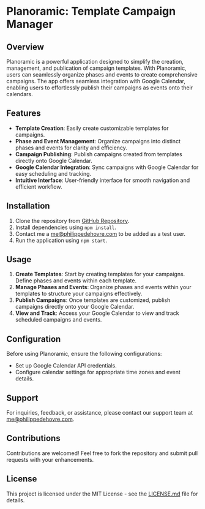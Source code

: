 # Planoramic: Template Campaign Manager

## Overview

Planoramic is a powerful application designed to simplify the creation, management, and publication of campaign templates. With Planoramic, users can seamlessly organize phases and events to create comprehensive campaigns. The app offers seamless integration with Google Calendar, enabling users to effortlessly publish their campaigns as events onto their calendars.

## Features

- **Template Creation**: Easily create customizable templates for campaigns.
- **Phase and Event Management**: Organize campaigns into distinct phases and events for clarity and efficiency.
- **Campaign Publishing**: Publish campaigns created from templates directly onto Google Calendar.
- **Google Calendar Integration**: Sync campaigns with Google Calendar for easy scheduling and tracking.
- **Intuitive Interface**: User-friendly interface for smooth navigation and efficient workflow.

## Installation

1. Clone the repository from [GitHub Repository](https://github.com/phildehovre/next-planoramic).
2. Install dependencies using `npm install`.
3. Contact me a me@philippedehovre.com to be added as a test user.
4. Run the application using `npm start`.

## Usage

1. **Create Templates**: Start by creating templates for your campaigns. Define phases and events within each template.
2. **Manage Phases and Events**: Organize phases and events within your templates to structure your campaigns effectively.
3. **Publish Campaigns**: Once templates are customized, publish campaigns directly onto your Google Calendar.
4. **View and Track**: Access your Google Calendar to view and track scheduled campaigns and events.

## Configuration

Before using Planoramic, ensure the following configurations:

- Set up Google Calendar API credentials.
- Configure calendar settings for appropriate time zones and event details.

## Support

For inquiries, feedback, or assistance, please contact our support team at me@philippedehovre.com.

## Contributions

Contributions are welcomed! Feel free to fork the repository and submit pull requests with your enhancements.

## License

This project is licensed under the MIT License - see the [LICENSE.md](LICENSE.md) file for details.

